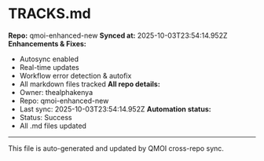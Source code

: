 # TRACKS.md

**Repo:** qmoi-enhanced-new
**Synced at:** 2025-10-03T23:54:14.952Z
**Enhancements & Fixes:**
- Autosync enabled
- Real-time updates
- Workflow error detection & autofix
- All markdown files tracked
**All repo details:**
- Owner: thealphakenya
- Repo: qmoi-enhanced-new
- Last sync: 2025-10-03T23:54:14.952Z
**Automation status:**
- Status: Success
- All .md files updated
---
This file is auto-generated and updated by QMOI cross-repo sync.
